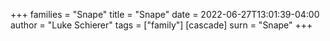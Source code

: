 +++
families = "Snape"
title = "Snape"
date = 2022-06-27T13:01:39-04:00
author = "Luke Schierer"
tags = ["family"]
[cascade]
  surn = "Snape"
+++

